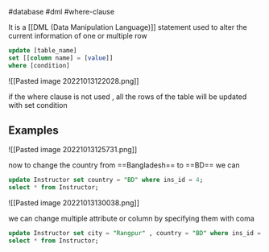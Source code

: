 #database #dml #where-clause 

It  is a [[DML (Data Manipulation Language)]] statement used to alter the current information of one or multiple row
```sql
update [table_name]
set [[column name] = [value]]
where [condition]
```
![[Pasted image 20221013122028.png]]

if the where clause is not used , all the rows of the table will be updated with set condition

## Examples

![[Pasted image 20221013125731.png]]

now to change the country from ==Bangladesh== to ==BD== we can 
```sql
update Instructor set country = "BD" where ins_id = 4;
select * from Instructor;

```

![[Pasted image 20221013130038.png]]

we can change multiple attribute or column by specifying them with coma 

```sql
update Instructor set city = "Rangpur" , country = "BD" where ins_id = 8;
select * from Instructor;

```

